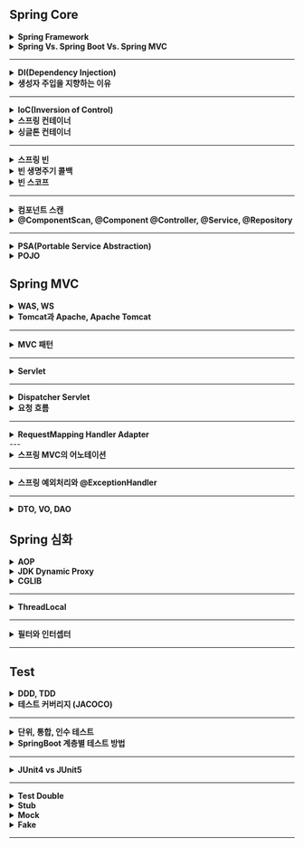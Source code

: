 ## Spring Core

<details>
    <summary><b>Spring Framework</b></summary>

## 정리
### 스프링 프레임워크란?
- 자바 엔터프라이즈 개발을 편하게 해주는 경량급 오픈소스 애플리케이션 프레임워크
### 특징
- 프레임워크
    - 응용 프로그램이나 소프트웨어 솔루션 개발을 수월하기 위해 구조, 틀이 제공된 소프트웨어 환경
- 애플리케이션 프레임워크
    - 특정 계층이나 기술, 업무 분야에 국한되지 않고 애플리케이션 전 영역을 포괄하는 범용적인 프레임워크
    - 애플리케이션 개발을 편하게 해준다.
- 경량급
    - 실제 스프링의 코드가 작은 규모로 되어있다는 뜻이 아니라 개발 환경이나 서버 환경이 더 가볍다는 의미이다.
    - EJB 는 WAS 를 이용하여 개발환경을 갖추는데 비용이 컸지만, Spring 은 톰캣이나 제티 등 가벼운 서버 환경에서도 동작한다.
        - 개발 과정이 더 편리해지고 생산성과 품질면에서 유리하다.
- 자바 엔터프라이즈 개발이 편하다.
    - 로우 레벨을 신경쓰지 않고 비즈니스 로직만 구현하는데 집중할 수 있다.
- 오픈 소스
    - 유연한 개발을 통해 버그와 문제점이 빠르게 발견된다.
    - 하지만 개발이 계속 될 것이라는 보장이 없다.
- POJO 기반
    - POJO(Plain Old Java Object) 기반으로 특정한 기술과 환경에 종속되지 않는 코드를 만들고 쉬운 개발을 보장해준다.
    - AOP, DI, PSA

## 참조
- https://incheol-jung.gitbook.io/docs/study/tobys-spring/undefined/8
</details>

<details>
    <summary><b>Spring Vs. Spring Boot Vs. Spring MVC</b></summary>

## 정리
### Spring
- 애플리케이션 개발을 편하게 해준는 자바의 프레임워크로 IoC 와 DI 를 통해 느슨한 결합을 유지할 수 있게 합니다.
### Spring Boot
- 스프링 프레임워크의 모듈로 설정 과정을 최소화 하도록 돕습니다.
- 특징
    - 자동 설정
    - 내장 서버 제공 (톰캣, 제티)
    - in-memory DB 제공(H2)
    - 의존성의 버전 관리 (starter)
    - boilerplate code 빈도 낮춤
### Spring MVC
![img_1.png](img_1.png)
- 웹 애플리케이션 개발을 위한 MVC 프레임워크로 HTTP 기반
- 애플리케이션의 구성요소를 Model, View, Controller로 분리
- Model: 데이터를 저장하는 컴포넌트 
- View: 사용자 인터페이스(UI) 컴포넌트 
- Controller: 사용자의 요청을 처리하고 Model과 View를 중개하는 컴포넌트

#### Spring MVC 작동 원리
![img_2.png](img_2.png)
- Dispatcher Servlet: 클라이언트의 요청을 먼저 받아들이는 서블릿으로, 요청에 맞는 컨트롤러에게 요청을 전달함
- Handler Mapping: 해당 요청이 어떤 컨트롤러에게 온 요청인지 검사함
- Controller: 클라이언트의 요청을 받아 처리하여 결과를 디스패처 서블릿에게 전달함
- ViewResolver: View의 이름을 통해 알맞은 View를 찾음 
- View: 사용자에게 보여질 UI 화면

1. 클라이언트는 URL을 통해 요청을 전송한다. 
2. 디스패처 서블릿은 핸들러 매핑을 통해 해당 요청이 어느 컨트롤러에게 온 요청인지 찾는다. 
3. 디스패처 서블릿은 핸들러 어댑터에게 요청의 전달을 맡긴다. 
4. 핸들러 어댑터는 해당 컨트롤러에 요청을 전달한다. 
5. 컨트롤러는 비지니스 로직을 처리한 후에 반환할 뷰의 이름을 반환한다. 
6. 디스패처 서블릿은 뷰 리졸버를 통해 반환할 뷰를 찾는다. 
7. 디스패처 서블릿은 컨트롤러에서 뷰에 전달할 데이터를 추가한다. 
8. 데이터가 추가된 뷰를 반환한다.    

## 참조
- https://www.javatpoint.com/spring-vs-spring-boot-vs-spring-mvc
</details>

---

<details>
    <summary><b>DI(Dependency Injection)</b></summary>

## 정리
### DI
- 외부에서 두 객체 간의 관계를 결정해주는 디자인 패턴
- 한 객체에서 다른 객체를 필요로 하여 의존성을 갖게 하는 기술
- 인터페이스를 사이에 둬서 클래스 레벨에서 의존관계가 고정되지 않도록 하고 런타임 시에 관계를 동적으로 주입하여 유연성을 높이고 결합도를 낮출 수 있다.
### 생성자 주입
- 생성자를 통해 의존관계를 주입하는 방식
- 생성자의 호출 시점에 1회 호출되는 것이 보장된다.
### Setter 주입
- Setter 를 통해 의존 관계를 주입하는 방법
- 주입받는 객체가 변경될 가능성이 있는 경우에 사용
### 필드 주입
- 필드에 바로 의존 관계를 주입하는 방법
- 외부에서 접근이 불가능해서 테스트 코드 작성에 어려움이 존재한다.
- DI 프레임워크가 강제된다.

## 참조
- https://mangkyu.tistory.com/150
</details>

<details>
    <summary><b>생성자 주입을 지향하는 이유</b></summary>

## 정리
- 객체의 불변성 확보
- 테스트 코드 작성 용이
- final 키워드 작성
- 스프링에 비침투적인 코드 작성
- 순환 참조 에러 방지

## 참조
- https://mangkyu.tistory.com/125
</details>

---

<details>
    <summary><b>IoC(Inversion of Control)</b></summary>

## 정리
### IoC 란?
- 객체의 생성과 의존 관계 설정 등의 제어권을 넘기는 것을 의미한다. 
- 애플리케이션 코드가 아니라 IoC 컨테이너에 의해 제어된다.

</details>

<details>
    <summary><b>스프링 컨테이너</b></summary>

## 정리
### 스프링 컨테이너 (IoC 컨테이너)란?
![spring_container](images/spring_container.png)
- 스프링에서 IoC 를 담당하는 컨테이너로, 객체의 생명주기를 관리한다.
- 빈 팩토리: 오브젝트의 생성과 오브젝트 사이의 런타임 관계를 설정하는 DI 관점으로 볼 때의 컨테이너
- 애플리케이션 컨텍스트: DI 를 위한 여러 컨테이너 기능을 추가한 것
    - 빈 사이에 이벤트를 발생시키고 이를 전달받는 기능
    - 국제화가 지원되는 텍스트 메시지를 관리하는 기능
    - 리스너로 등록된 빈에게 이벤트 발생을 알려주는 기능
- 빈을 등록, 생성, 등록, 반환하는 역할을 수행한다.

## 참조
- https://dev-coco.tistory.com/80
</details>

<details>
    <summary><b>싱글톤 컨테이너</b></summary>

## 정리
### 싱글톤이란?
- 하나의 클래스에 하나의 인스턴스만 존재하는 것
- 적합한 객체
    - 상태가 없는 공유 객체
    - 읽기 전용 객체
- 장점
    - 불필요한 메모리 누수를 방지
    - 클래스 간에 데이터 공유가 쉽다.
- 단점
    - 테스트 하기가 힘들다.
    - 서버 환경에서 싱글톤을 보장할 수 없다. (JVM 이 분산되어 설치된 경우)
    - 의존 관계 상으로 클라이언트가 구체 클래스에 의존하게 된다.(DIP 위반)
### 자바 싱글톤과 스프링 싱글톤
1. 자바로 기본적인 싱글톤 패턴을 구현하고자 하면 아래와 같은 단점이 존재한다.
  - private 생성자를 가지고 있어 상속이 불가능
  - 테스트하기 힘들다
  - 서버 환경에서는 싱글톤이 1개만 생성됨을 보장하지 못한다.
  - 전역 상태를 만들 수 있기 때문에 바람직하지 못하다.
2. 그래서 스프링은 컨테이너를 통해 싱글톤 객체를 생성하고 관리한다.
   - 스프링에서는 객체들을 싱글톤으로 관리한다. 이 객체들을 빈이라고 한다.
   - 객체의 생명주기를 위임함으로써 자바 싱글톤의 단점을 극복할 수 있다.
### 싱글톤 컨테이너
- 스프링에서 싱글톤 형태의 오브젝트를 만들고 관리하는 기능을 수행한다.
- 싱글톤 레지스트리라고도 한다.

## 참조
- https://tecoble.techcourse.co.kr/post/2020-11-07-singleton/
- https://mangkyu.tistory.com/153
- https://catsbi.oopy.io/6c4846a1-130d-4aba-94ea-e630cc15056d
</details>

---

<details>
    <summary><b>스프링 빈</b></summary>

## 정리
### 스프링 빈이란?
- 컨테이너 안에 들어있는 객체
- 스프링 컨테이너에 의해 관리되는 자바 객체(POJO)
### 등록
- Component Scan
    - `@Component` 를 명시하여 빈을 추가한다. (이외에도 `@Controller`, `@Service`... 등등)
    - 개발자가 직접 컨트롤이 가능한 클래스들의 경우
    - 클래스 또는 인터페이스에 붙임
- `@Bean`
    - `@Configuration` 이 달린 클래스에서 빈으로 등록하면 된다.
    - 개발자가 컨토롤이 불가능한 외부 라이브러리들을 Bean 으로 등록할 경우
    - 메서드 또는 어노테이션에 붙임
- xml 등록
### Bean Lite Mode
- 다음과 같이 빈을 등록할 수 있다.
```java
@Configuration
public class AppConfig {

    @Bean
    public MemberService memberService() {
        return new MemberServiceImpl(memberRepository());
    }

    @Bean
    public OrderService orderService() {
        return new OrderServiceImpl(memberRepository(), discountPolicy());
    }

    @Bean
    public MemberRepository memberRepository() {
        return new MemoryMemberRepository();
    }
}
```
- 위와 같이 등록한 경우 memberService 와 orderService 에서 각각 다른 MemoryMemberRepository 인스턴스를 사용한다고 생각할 수 있다.
- 스프링에서는 CGLIB 를 통해 바이트코드를 조작하여 인스턴스가 있으면 해당 인스턴스를 사용하고 없으면 인스턴스를 생성하는 방식으로 동작한다.
- 이때 `@Configuration` 대신 `@Component` 를 사용하면 Bean Lite Mode 로 동작하는데
    - Bean Lite Mode 는 CGLIB 를 이용하여 바이트 코드 조작을 하지 않는 방식을 의미한다.
    - 싱글톤을 보장하지 않는다.
## 예상 질문
- 스프링 빈(싱글톤 스코프)는 Thread-safe 한가?
    - 싱글톤 레지스트리를 통해 private 생성자, static 변수 등의 코드 없이 비즈니스 로직에 집중하고 테스트 코드에 용이한 싱글톤 객체를 제공하는 것뿐지지, 동기화 문제는 개발자가 처리해야 한다.
## 참조
- https://steady-coding.tistory.com/594
</details>

<details>
    <summary><b>빈 생명주기 콜백</b></summary>

## 정리
### Singleton 생명주기
1. 스프링 컨테이너 생성
2. 스프링 빈 생성
3. 의존 관계 주입
4. 초기화 콜백
5. 사용
6. 소멸전 콜백
7. 스프링 종료
### Prototype 생명주기
1. 스프링 컨테이너 생성
2. 스프링 빈 생성
3. 의존 관계 주입
4. 초기화 콜백
5. 사용
6. GC 에 의해 수거

</details>

<details>
    <summary><b>빈 스코프</b></summary>

## 정리
### Singleton 빈
- 스프링 컨테이너에서 한번만 생성되며, 컨테이너가 사라질 때 제거된다.
- 스코프가 명시되지 않으면 싱글톤 빈이다.
- `@Scope("singletone")`
- 적합한 객체
    - 사용할 때마다 상태가 달라져야 하는 객체
    - 쓰기가 가능한 상태가 있는 객체
### Prototype 빈
- DI 가 발생할 때마다 새로운 객체가 생성되어 주입된다.
- 빈 소멸에 스프링 컨테이너가 관여하지 않고 GC 에 의해 빈이 제거된다.
- `@Scope("prototype")`
- 적합한 객체
    - 상태가 없는 공유 객체
    - 읽기 전용으로만 상태를 가진 객체
    - 쓰기가 가능한 상태를 지니면서 사용 빈도가 높은 객체(동기화 필요)
### 웹 스코프
- Spring MVC 를 사용할 경우 제공
- 웹 환경에서만 동작하는 스코프
    - 특정 주기가 끝날 때까지 관리한다.
#### 종류
- Request
    - HTTP 요청 하나가 들어오고 나갈 때까지 유지되는 스코프
    - 각각의 HTTP 요청마다 별도의 빈 인스턴스가 생성되고 관리된다.
- Session
    - HTTP Session 과 동일한 생명 주기를 가지는 스코프
- Application
    - 서블릿 컨텍스트와 동일한 생명 주기를 가지는 스코프
- WebSocket
    - 웹 소켓과 동일한 생명 주기를 가지는 스코프

</details>

---

<details>
    <summary><b>컴포넌트 스캔</b></summary>

## 정리
### 컴포넌트 스캔이란?
- 빈으로 등록할 클래스들을 스프링 빈으로 등록해주는 과정
- `@Component` 를 가진 클래스가 대상
### 특징
- 빈 이름
    - 가장 앞 문자를 소문자로 바꾼 것이 빈 이름이 된다.
    - MemberService -> memberService
    - 수동 지정: `@Component("name")`
- 컴포넌트 스캔 범위: `@ComponentScan` 이 있는 파일의 패키지 아래를 찾는다.
    - basePackages, basePackageClasses 로 지정 가능
- 주의할 점
    - 하나의 인터페이스에 여러 구현체가 있을 때, 하나의 구현체에만 @Component 를 붙여야 충돌을 피할 수 있다.
        - 만약 여러 곳에 @Component 를 붙인다면, @Qualifier, @Primary 등을 이용해 충돌을 해결할 수 있다.

## 참조
- https://velog.io/@neity16/Spring-%ED%95%B5%EC%8B%AC-%EC%9B%90%EB%A6%AC-%EA%B8%B0%EB%B3%B8%ED%8E%B8-6-%EC%BB%B4%ED%8F%AC%EB%84%8C%ED%8A%B8-%EC%8A%A4%EC%BA%94Component-Scan-DI
</details>

<details>
    <summary><b>@ComponentScan, @Component @Controller, @Service, @Repository</b></summary>

## 정리
### @ComponentScan
- 해당 어노테이션이 있는 패키지를 기준으로 스캔 작업이 일어난다.
- stereotype 어노테이션들이 붙은 클래스들을 찾아 컨테이너에 등록한다.
- stereotype 을 여러 개로 나눈 이유는 가독성과 다른 처리를 위함이다.(`@Repository` 의 `DataAccessExection` 처리)
### @Component
- 스프링 빈으로 등록하기 위해 표시하는 기본 어노테이션
### @Configuration
- 빈 등록 클래스인 것을 나타내는 어노테이션
### @Controller
- Web MVC 에서 자주 사용하는 어노테이션으로 Controller 를 명시하기 위해 사용한다.
- vs `@RestController`
    - `@RestController` 는 Restful 서비스를 제공하기 위해 `@Controller` 를 확장한 개념이다.
    - `@Controller` 에 `@ResponseBody` 를 추가한 것이다.
    - View 를 통해 출력되지 않고 데이터 타입에 따라 MessageConverter 를 통해 변환이 된다.
### @Service
- 서비스 레이어라는 것을 표시하기 위한 어노테이션
### @Repository
- Repository 레이어라는 것을 표시하는 레이어
- DAO 메서드에서 발생하는 Unchecked Exception 를 `DataAccessException` 로 변환하는 역할 수행

</details>

---

<details>
    <summary><b>PSA(Portable Service Abstraction)</b></summary>

## 정리
### PSA 란?
- 추상화 계층을 통해 기반 로직을 숨겨 개발자에게 편의성을 제공해주는 것
- 내부 구현과 관계 없이 외부에서 접근할 수 있는 구조이다.
    - POJO 원칙을 따른 Spring 의 기능으로, Spring 에서 사용하는 라이브러리들은 PSA 를 지켜야 한다.
### Spring Web MVC
- HttpServlet 을 상속받아 서블릿을 작성하는 부분을 추상화하였다.
#### 편의성 제공
- `@Controller` 어노테이션을 통해 요청을 매핑하는 컨트롤러로 역할을 부여할 수 있다.
- `@GetMapping` 과 `@PostMapping` 을 통해 요청을 매핑할 수 있다.
- 어노테이션을 통해 doPost(), doGet() 메서드를 구현하는 작업을 하지 않아도 된다.
> 서블릿 사용
```java
   public class FooServlet extends HttpServlet {
    
       // GET
       @Override
       protected void doGet(HttpServletRequest req, HttpServletResponse resp) throws ServletException, IOException {
           super.doGet(req, resp);
       }
   	
       // POST
       @Override
       protected void doPost(HttpServletRequest req, HttpServletResponse resp) throws ServletException, IOException {
           super.doPost(req, resp);
       }
   }
 ```
> 어노테이션 사용
```java
 @Controller
 class FooController {
 
   @GetMapping("/foo/new")
   public String createFoo(Map<String, Object> model) {
       // do something
   }
   
   @PostMapping("/bar/new")
   public String createBar(@Valid Bar bar, BindingResult result) {
       // do something
   }
 
 }
 ```
#### Portable
- 서블릿 기반에서 reactive 기반으로의 변경이 용이하다.
- 서블릿을 사용하는 코드에서 일부 코드만 바꿔주면 webflux 코드로 사용할 수 있다.
- 또한, WAS 또한 Tomcat 이 아닌 netty 로 변경하는 등 기존 코드를 변경하지 않고 기술 스택을 변경할 수 있다.
### Spring Transaction
#### 편의성 제공
- 다음과 같이 복잡한 트랜잭션 설정 코드를 작성하지 않고 `@Transactional` 을 통해 편리하게 트랜잭션 처리를 할 수 있다.
> [Oracle 페이지 예제](https://docs.oracle.com/javase/tutorial/jdbc/basics/transactions.html)
```java
public class Foo { 
  public void updateCoffeeSales(HashMap<String, Integer> salesForWeek) throws SQLException {
    String updateString =
            "update COFFEES set SALES = ? where COF_NAME = ?";
    String updateStatement =
            "update COFFEES set TOTAL = TOTAL + ? where COF_NAME = ?";

    try (PreparedStatement updateSales = con.prepareStatement(updateString);
         PreparedStatement updateTotal = con.prepareStatement(updateStatement))

    {
      con.setAutoCommit(false);
      for (Map.Entry<String, Integer> e : salesForWeek.entrySet()) {
        updateSales.setInt(1, e.getValue().intValue());
        updateSales.setString(2, e.getKey());
        updateSales.executeUpdate();

        updateTotal.setInt(1, e.getValue().intValue());
        updateTotal.setString(2, e.getKey());
        updateTotal.executeUpdate();
        con.commit();
      }
    } catch (SQLException e) {
      JDBCTutorialUtilities.printSQLException(e);
      if (con != null) {
        try {
          System.err.print("Transaction is being rolled back");
          con.rollback();
        } catch (SQLException excep) {
          JDBCTutorialUtilities.printSQLException(excep);
        }
      }
    }
  }
}
```
#### Portable
- JDBC 를 사용하는 `DatasourceTransactionManager`, JPA 를 사용하는 `JpaTransactionManager`, Hibernate 를 사용하는 `HibernateTransactionManager` 등 구현체를 유연하게 바꿀 수 있다.
#### Spring Cache
- `@Cacheable` 를 통해 추상화할 수 있다.
- JCacheManager, ConcurrentMapCacheManager, EhCacheCacheManager 등 구현체를 바꿔도 정상적으로 동작한다.

## 참조
- https://dev-coco.tistory.com/83
- https://www.youtube.com/watch?v=P3vzrqADl8I
</details>

<details>
    <summary><b>POJO</b></summary>

## 정리
### POJO 란?
- Plain Old Java Object 의 약자로 특정 기술(프레임워크, 라이브러리 등) 에 종속적이지 않은 객체를 의미한다.
- 자바로 생성하는 순수한 객체
### 왜 필요한가?
- Spring 이전에 많이 쓰이던 EJB 는 클래스 코드가 EJB 에 지나치게 종속적이라는 문제가 존재했다. -> 침투적인 코드
- 이를 해결하기 위해 즉, 특정 기술에 지나치게 의존적이게 되는 현상을 방지하기 위해 POJO 라는 개념이 나오게 되었다.
### 조건
- 특정 규약에 종속되지 않아야 한다.
    - Java 에서 제공하는 API 외에는 종속되는게 없어야 함
- 특정 환경에 종속되지 않아야 한다.
    - 특정 기업의 프레임워크나 서버에서만 동작 가능한 코드로 작성하면 안된다.
- 객체지향적 원리에 충실해야 한다.
    - 단일 책임 원칙을 지켜야 한다.
### 장점
- 장점
    - 테스트하기 편하다.
    - 객체지향적인 설계를 제한 없이 적용할 수 있다.
### 특징
- POJO 클래스는 public 이어야 한다.
- 필드의 접근제어자에 대해 제한이 없다.
### vs Java Bean
- 자바 빈은 제약 사항이 좀 더 많은 POJO 이다.
- 제약 사항
    - Serializable 을 구현해야 한다.
    - 필드의 접근 지정자는 private 이어야 한다.
    - 기본 생성자를 만들어야 한다.
    - getter, setter 이름을 getX, setX 형태로 해야 한다.(boolean 의 경우 isX 가능)
- Java Bean trade-off
    - 가변성
        - setter 로 인해 동시성이나 일관성 이슈가 있다.
    - Boilerplate
        - getter 와 setter 를 통해 코드가 난잡해짐

## 참조
- https://mangkyu.tistory.com/281
- https://www.nowwatersblog.com/springboot/springstudy/POJO
- https://www.baeldung.com/java-pojo-class
</details>

## Spring MVC

<details>
    <summary><b>WAS, WS</b></summary>

## 정리
### WAS 란?
- 특정 로직을 처리하는 동적인 컨텐츠를 제공하는 서버 (정적인 컨텐츠도 제공할 수 있다.)
- 비즈니스 로직을 넣을 수 있음
- 예시로는 `Tomcat`, JBoss, Jeus 등이 존재한다.
### Web Server 란?
- 정적인 컨텐츠를 제공하는 서비스 
- 비즈니스 로직을 넣을 수 없음
- 예시로는 `Apache`, Nginx 등이 존재한다.
### WAS 로 정적인 컨텐츠를 제공하지 않는 이유?
- WAS 는 로직을 처리하는데 집중해야 한다.
- 기능을 분리하여 서버 부하를 방지해야 한다.
- 동적인 컨텐츠가 지연되면 정적 컨텐츠의 제공에도 영향을 받을 수 있다.

## 참조
- https://yozm.wishket.com/magazine/detail/1780/
</details>

<details>
    <summary><b>Tomcat과 Apache, Apache Tomcat</b></summary>

## 정리
### Tomcat 이란?
- WAS 로서 Java EE 기반으로 만들어져 JSP 와 Servlet 을 구동하기 위한 서블릿 컨테이너 역할을 수행한다.
- 요청을 처리하기 위한 쓰레드 풀을 관리
- 요청이 오면 해당 쓰레드 풀에서 쓰레드를 꺼내 요청을 처리하도록 한다.
### Apache
- 기본적으로 멀티 프로세스로 구현
- Web Server 로 정적인 웹페이지를 응답한다.
### Apache Tomcat
- 아파치의 일부 기능을 가져온 톰캣이다.
- 정적인 웹 페이지는 아파치만 사용하고, 동적인 웹페이즈는 톰캣도 같이 이용한다.

</details>

---

<details>
    <summary><b>MVC 패턴</b></summary>

## 정리
### MVC 패턴이란?
- Model, View, Controller 로 애플리케이션을 구성하는 디자인 패턴이다.
  ![mvc_pattern](images/mvc_pattern.png)
### Model
- 뷰에 출력할 데이터를 담는다.
- 뷰가 필요한 데이터를 모델에 담기 때문에 뷰는 비즈니스 로직이나 데이터 접근을 몰라도 된다.
### View
- 레이아웃과 화면 처리
### Controller
- HTTP 요청을 받아 파라미터를 검증하고 비즈니스 로직을 수행한다.
- 뷰에 전달할 결과 데이터를 조회하여 모델에 담는다.
- Controller 에 비즈니스 로직을 담는 경우 코드가 너무 비대해져 Service 계층을 넣기도 한다.
### 장단점
- 장점
    - 기능 별로 코드를 분리하여, 가독성을 높이고 재사용성을 증가시킨다.
    - 구조가 단순하다.
- 단점
    - 뷰와 모델의 완벽한 분리가 어렵고, 애플리케이션이 커질수록 코드가 복잡해지고 유지보수가 어렵다.
### JSP 웹 아키텍쳐
#### Model 1
- 뷰와 로직을 모두 JSP 페이지에서 처리
- 장점
    - 구조가 단순하여 개발 속도가 빠르다.
    - 진입 장벽이 낮다.
- 단점
    - 뷰와 로직이 섞이기 때문에 코드가 복잡해진다.
    - 백엔드와 프론트엔드의 분업이 어렵다.
    - 코드의 재사용성이 낮고 유지보수가 힘들다.
#### Model 2
- JSP 에서 출력만 처리
- 장점
    - 출력을 위한 뷰 코드가 로직 부분과 분리되어 코드가 깔끔해진다.
    - 뷰와 로직의 역할 분담이 수월해진다.
    - 기능에 따라 분리되므로 재사용성이나 유지보수가 좋아진다.
- 단점
    - 구조가 복잡해 개발 속도가 느리고 진입 장벽이 존재한다.
    - 구조 설계를 위한 많은 시간이 필요하다.
## 예상 질문

## 참조
- https://hsp1116.tistory.com/9
</details>

---

<details>
    <summary><b>Servlet</b></summary>

## 정리
### Servlet 이란?
- 클라이언트의 요청을 처리하고, 그 결과를 반환하는 Servlet 클래스의 구현 규칙을 지킨 자바 웹 프로그래밍 기술
### 특징
- 클라이언트의 요청에 대해 동적으로 작동하는 웹 애플리케이션 컴포넌트
- html 을 사용하여 요청에 응답한다.
- Java Thread 이용
- MVC 에서는 Controller 로 이용된다.
- HTTP 프로토콜 서비스를 지원하는 HttpServlet 클래스를 상속받는다.
- UDP 보다 처리 속도가 느리다.
- HTML 변경 시 Servlet 을 재컴파일해야한다.
- 한계점
    - 자바 코드로 HTML 을 작성하기 때문에 코드 작성이 어렵다.
    - 이를 보완하고자 템플릿 엔진이 나왔다.
    - 예) JSP, Thymeleaf, Freemarker
### 동작 방식
![Servlet](images/Servlet.png)
1. 클라이언트가 URL 을 입력하면 HTTP 요청이 서블릿 컨테이너로 전달된다.
2. 요청을 전달받은 서블릿 컨테이너는 HttpServletRequest, HttpServletResponse 객체를 생성한다.
3. web.xml 을 기반으로 사용자가 요청한 URL 에 해당하는 서블릿을 찾는다.
4. 해당 서블릿에서 service() 메서드를 호출하고 HTTP 메서드에 따라 doGet(), doPost() 메서드를 호출한다.
5. 응답이 끝나면 HttpServletRequest, HttpServletResponse 객체를 소멸시킨다.
#### Servlet 생명주기
![Servlet_Life_Cycle](images/Servlet_Life_Cycle.png)
### Servlet Container
- 서블릿을 관리해주는 컨테이너
- 클라이언트의 요청을 전달받아 응답을 할수있게 웹서버와 소켓 통신을 한다.
- 예시: 톰캣
    - 웹 서버와 통신하여 JSP 와 Servlet 이 작동하는 환경을 제공
#### 역할
- 웹서버와 통신 지원
    - 소켓을 생성하고 연결하는 것 등을 추상화시켜 비즈니스 로직에만 집중하게 해준다.
- 서블릿의 생명주기 관리
- 멀티쓰레드 지원 및 관리
    - 요청 하나 당 자바 쓰레드 하나를 생성하여 요청을 처리한다.
- 선언적인 보안 관리
    - 보안 관련 내용을 서블릿이나 자바 코드에 작성하지 않아도 된다.
    - 수정 사항이 생겨도 재컴파일을 하지 않아도 된다.
### JSP
- Java Server Page
- 자바 코드가 들어가있는 HTML 코드
- 웹 프로그래머가 소스 코드를 수정할 경우 디자인 부분을 건들지 않아도 되서 효율적
- HTML 작성을 깔끔하게 작성할 수 있고 동적으로 자바 코드를 넣을 수 있다.
- 서블릿은 데이터의 입력, 수정 등에 대한 제어를 JSP 에게 넘긴다.
#### 동작 방식
![Servlet_Operation](images/Servlet_Operation.png)
- 클라이언트가 JSP 파일을 요청하면 동적으로 데이터를 jsp 파일에 넣어 컨테이너에 전달한다.
- 컨테이너는 해당 JSP 파일을 java 파일로 변환한다.
- WAS 에 의해 JSP 파일은 서블릿 클래스 파일로 컴파일된다.
## 예상 질문

## 참조
- https://mangkyu.tistory.com/14
</details>

---

<details>
    <summary><b>Dispatcher Servlet</b></summary>

## 정리
### Front Controller 패턴
- 서블릿 하나로 클라이언트의 요청을 받는 패턴이다.
- 중복 코드가 없어지고 공통 처리를 할 수 있다.
- Spring MVC 에서는 Dispatcher Servlet 이 해당 역할을 수행한다.
### Dispatcher Servlet
![img.png](img.png)
- 표현 계층에서 HTTP 요청을 모두 받는 프론트 컨트롤러이다.
- 공통 작업은 DispatcherServlet 에서 처리하고 세부 작업은 해당 컨트롤러에 위임한다.
## 예상 질문

## 참조

</details>

<details>
    <summary><b>요청 흐름</b></summary>

## 정리
![DispatcherServlet](images/DispatcherServlet.png)
1. HTTP 요청이 들어온다.
2. 핸들러 매핑이 해당 요청을 처리할 컨트롤러를 조회한다.
3. 핸들러를 처리할 핸들러 어댑터를 조회한다.
4. 핸들러 어댑터를 통해 핸들러의 메서드를 실행한다.
5. ModelView 를 반환한다.
6. 뷰 이름을 viewResolver 에게 전달하고 해당하는 View 객체를 반환한다.
7. 뷰에게 모델을 전달한다.
8. HTTP 응답을 내보낸다.
## 예상 질문
- 하나의 컨트롤러로 여러 요청을 받을 수 있을까?
    - 해당 컨트롤러는 싱글턴으로 등록되어 여러 스레드의 요청이 들어와도 하나의 컨트롤러 객체를 공유하며 처리된다. 다만 상태를 가질 경우 Thread-safe 하지 않을 수 있다.
## 참조
- https://tecoble.techcourse.co.kr/post/2021-06-25-dispatcherservlet-part-1/
</details>

---

<details>
    <summary><b>RequestMapping Handler Adapter</b></summary>

## 정리
### @RequestMapping Handler Adapter 란?
- 어노테이션 기반 컨트롤러인 @RequestMapping 을 지원하는 핸들러 어댑터이다.
- HandlerAdapter 인터페이스를 확장하여 구현한 클래스 중 하나이다.
    - RequestMappingHandlerAdapter
    - HttpRequestHandlerAdapter: HttpRequestHandler 처리
    - SimpleControllerHandlerAdapter: Controller 인터페이스 처리
#### 동작 방식
![RequestMappingHandlerAdapter](images/RequestMappingHandlerAdapter.png)
1. 클라이언트의 요청에 따라 HandlerMapping 에서 핸들러를 가져온다. 가져온 핸들러를 통해 핸들러 어댑터를 결정한다.
```java
class DispatcherServlet {
	protected void doDispatch(HttpServletRequest request, HttpServletResponse response) throws Exception {
        // ...
      
		// Determine handler for the current request.
		mappedHandler = getHandler(processedRequest);
		if (mappedHandler == null) {
			noHandlerFound(processedRequest, response);
			return;
		}

		// Determine handler adapter for the current request.
		HandlerAdapter ha = getHandlerAdapter(mappedHandler.getHandler());
		
        // ...
	}
}
```
2. HandlerMethodArgumentResolver 에 의해 클라이언트의 요청에 있는 파라미터들을 객체로 변환한다.
3. 이 때의 핸들러 어댑터가 RequestMappingHandlerAdapter 로 해당 핸들러 어댑터의 handle() 메서드를 실행한다.
```java
class DispatcherServlet {
	protected void doDispatch(HttpServletRequest request, HttpServletResponse response) throws Exception {
        // ...

        // Actually invoke the handler.
        mv = ha.handle(processedRequest, response, mappedHandler.getHandler());
		
        // ...
	}
}
```
4. HandlerMethodReturnValuehandler 에서 응답 값을 변환하고 처리한다.
- ModelAndView, json 등의 형태로 반환

## 예상 질문
- 
## 참조
- https://kmkunk.tistory.com/149
</details>
---

<details>
    <summary><b>스프링 MVC의 어노테이션</b></summary>

## 정리
### 종류
- @RequestMapping
    - URI 를 Controller 와 매핑할 때 사용
    - 공통 경로를 지정하기 위해 주로 사용
- @GetMapping, @PostMapping, @DeleteMapping, @PutMapping, @PatchMapping
    - HTTP 메서드를 설정함과 동시에 하위 url 설정
- @RequestParam
    - query string 의 값을 가져올 때 사용
    - 값을 변환할 때 등록한 컨버터나 PropertyEditor 에 의존
- @RequestPart
    - multipart/form-data 형태의 요청이 들어올 때 사용
    - HttpMessageConvertor 에 의전
        - Content-Type 헤더에 들어있는 값을 보고 판단
- @RequestBody
    - 클라이언트가 전송하는 Json 형태의 HTTP Body 를 Java 객체로 변환하는 역할 수행
    - MappingJackson2HttpMessageConverter 이용
        - 내부적으로 ObjectMapper 사용
    - 기본 생성자로 객체를 만들고, Getter 나 Setter 등의 메소드로 필드를 찾아 Reflection 으로 값을 설정
- @ModelAttribute
    - form 형태의 HTTP Body 와 요청 파라미터들을 생성자나 Setter 로 바인딩하기 위해 사용
    - 객체의 타입과 파라미터의 타입이 일치하는지 확인하는 작업을 추가로 실행한다.
        - 만약 검증을 통과하지 못하면 BindException 발생
    - 생성자로 값이 설정되고 생성자로 값이 설정되지 않는 필드는 Setter 로 설정
- @RequestHeader
    - HTTP Header 의 정보를 꺼낼 때 사용
- @PathVariable
    - path variable 값을 가져올 때 사용
## 예상 질문
- 
## 참조
- https://devlog-wjdrbs96.tistory.com/401
- https://mangkyu.tistory.com/72
</details>

---

<details>
    <summary><b>스프링 예외처리와 @ExceptionHandler</b></summary>

## 정리
### 스프링 예외처리
- 스프링은 예외 처리를 위해 BasicErrorController 를 구현해두었다.
    - 스프링 부트에서는 예외가 발생하면 기본적으로 /error 로 예외 요청을 다시 전달하도록 WAS 설정을 한다.
  > 컨트롤러(예외발생) -> 인터셉터 -> 서블릿(Dispatcher Servlet) -> 필터 -> WAS -> WAS -> 필터 -> Dispatcher Servlet -> 인터셉터 -> BasicErrorController
- 결론은 에러 컨트롤러를 한번 더 호출한다.
- Spring 은 예외 처리를 비즈니스 로직과 분리하기 위해 HandlerExceptionResolver 인터페이스를 사용한다.
    - 발생한 Exception 을 catch 하고 HTTP 상태나 응답 메시지 등을 설정하는 과정에서 WAS 에서는 정상적으로 응답이 나간것으로 인식한다.
        - 따라서 WAS 를 다시 거쳐 예외 컨트롤러를 거치는 과정을 겪지 않는다.
### HandlerExceptionResolver
- 해당 인터페이스에는 다음과 같은 구현체가 빈으로 등록이 되어있다.(언급한 순서대로 우선순위가 지정되어있음)
    - DefaultErrorAttributes
        - 에러 속성을 저정하며 직접 예외 처리하지 않음
    - ExceptionHandlerExceptionResolver
        - 에러 응답을 위한 Controller 나 ControllerAdvice 에 있는 ExceptionHandler 처리
    - ResponseStatusExceptionResolver
        - HTTP 상태 코드를 지정하는 @ResponseStatus 또는 ResponseStatusException 처리
    - DefaultHandlerExceptionResolver
        - Spring 내부의 기본 예외 처리
#### 흐름
1. ExceptionHandlerResolver 동작
    1. 예외가 발생한 컨트롤러 안에 적합한 @ExceptionHandler 가 있는지 검사
    2. 만약 있다면 처리하고 없다면 @ControllerAdvice 가 붙은 클래스로 넘어가서 다시 검사
    3. 만약 있다면 처리하고 해당 에러에 적합한 @ExceptionHandler 가 없다면 다음 처리기로 넘어감
2. ResponseStatusExceptionResolver 동작
    1. @ResponseStatus 가 있는지 또는 ResponseStatusException 이 있는지 검사
    2. 만약 있다면 ServletResponse 의 sendError() 로 예외가 서블릿까지 전달되고, 서블릿이 BasicErrorController 로 요청 전달
    3. 없다면 다음 처리기로 이동
3. DefaultHandlerExceptionResolver
    1. Spring 의 내부 예외인지 검사하여 맞으면 에러를 처리하고 아니면 넘어감
4. 적합한 ExceptionResolver 가 없으므로 예외가 서블릿까지 전달되고, 서블릿은 SpringBoot 가 실행한 자동 설정에 맞게 BasicErrorController 로 요청을 전달함

### @ResponseStatus
- 에러 HTTP 상태를 변경
- 적용 범위
    - Exception 클래스
    - 메서드에 @ExceptionHandler 와 함께
    - 클래스에 @RestControllerAdvice 와 함께
- WAS 까지 예외를 전달하여 에러 컨트롤러를 재호출하게 한다.
- 한계점
    - 에러 응답의 내용을 수정할 수 없다.
    - 예외 클래스와 강하게 결합되어 같은 예외는 같은 상태와 에러 메시지를 반환한다.
    - 별도의 응답 상태가 필요하다면 예외 클래스를 추가해야 한다.
    - WAS 까지 예외가 전달되어 컨트롤러를 재호출한다.
    - 외부에서 정의한 Exception 클래스에는 사용할 수 없다.
### ResponseStatusException
- 외부 라이브러리에서 정의한 코드에 @ResponseStatus 를 붙일 수 없는 단점을 해결하기 위해 나왔다.
- HTTP 상태와 선택적으로 reason 과 cause 를 추가할 수 있다.
- UncheckedException 을 상속받고 있어 명시적으로 예외를 처리하지 않아도 된다.
- 한계점
    - 직접 예외 처리를 프로그래밍하므로 일관된 예외 처리가 어렵다.
    - 예외 처리 코드가 중복된다.
    - Spring 내부의 예외를 처리하는 것이 어렵다.
    - 예외가 WAS 까지 전달된다.
### @ExceptionHandler
- 유연하게 에러 처리를 하기위해 제공하는 기능
- 적용 범위
    - 컨트롤러의 메서드
    - @ControllerAdvice, @RestControllerAdvice 가 있는 클래스의 메서드
- Exception 클래스들을 속성으로 받아 처리할 예외를 지정할 수 있다.
    - @ResponseStatus 와 같이 사용할 수 있고, 이 때 ResponseEntity 와 같이 사용한다면 ResponseEntity 의 상태 코드가 먼저 적용된다.
    - @ResponseStatus 와 달리 응답 페이로드를 자유롭게 다룰 수 있다.
- 주의점
    - 속성으로 등록한 예외 클래스와 파라미터로 받는 예외 클래스가 동일해야 한다.
- 한계점
    - 컨트롤러에 넣을 경우, 컨트롤러에 에러 처리 코드가 섞이고 에러 처리 코드가 다른 컨트롤러와 중복될 수 있다.
### @ControllerAdvice, @RestControllerAdvice
- @ExceptionHandler 를 전역적으로 처리할 수 있게 한다.
- 둘의 차이는 json 으로 응답을 내려주는 것의 차이이다.
- 해당 어노테이션이 붙은 클래스는 빈으로 등록되어 전역적으로 에러를 핸들링할 수 있다.
- basePackages 로 특정 클래스나 패키지를 지정할 수 있다.
- 스프링에서는 NoHandlerFoundException 과 같은 예외를 처리하는 클래스를 미리 만들어두었다.
    - ResponseEntityExceptionHandler
    - @ControllerAdvice 가 붙은 클래스는 해당 추상 클래스를 상속받아 일관된 예외 응답을 내려줄 수 있다.
- 주의할 점
    - 해당 어노테이션을 붙인 클래스가 여러 개가 존재할 경우, @Order 어노테이션으로 순서를 지정해야 한다. 그렇지 않으면 spring 에 의해 임의의 순서대로 처리하게 된다.
## 예상 질문
- 
## 참조
- https://mangkyu.tistory.com/204
</details>

---

<details>
    <summary><b>DTO, VO, DAO</b></summary>

## 정리
### DTO
- 계층 간 데이터의 교환을 위한 자바 Bean
- 로직을 가지지 않는 데이터 클래스이다.
### VO
- 읽기 전용 클래스로 불변 클래스이다.
- 주로 값 타입을 표현하기 위해 사용한다.
- equals() 와 hashcode() 를 재정의하여 내부의 값이 같으면 같은 객체라고 인식하게 한ㄴ다.
### DAO
- DB 의 data 에 접근하기 위한 객체
## 예상 질문
- 
## 참조
- 
</details>

## Spring 심화

<details>
    <summary><b>AOP</b></summary>

## 정리
### AOP 란?
- 관점 지향 프로그래밍으로 공통 관심 사항과 핵심 관심 사항을 분리하는 것을 의미한다.
### 목적
- 소스 코드에서 반복적으로 쓰이는 코드를 Aspect 로 모듈화 하여 핵심 로직에서 분리
- 개발자가 핵심 로직에 집중할 수 있게 한다.
### 주요 용어
![AOP_Concepts](images/AOP_Concepts.png)
- Aspect: 공통된 관심사를 모듈화한 것
- JoinPoint: Advice 가 적용될 수 있는 모든 위치
- Advice: 부가 기능 로직을 정의하는 곳
- PointCut: JoinPoint 중 Advice 가 적용될 위치를 선별하는 표현식
- Target: Aspect 를 적용하는 곳
- Weaving: PointCut 에 의해 결정된 Target 의 JoinPoint 에 Advice 를 적용하는 것
### 장점
- 공통 관심 사항을 핵심 관심 사항으로부터 분리시켜 핵심 로직을 깔끔하게 유지할 수 있다.
- 코드의 가독성, 유지보수성을 높일 수 있다.
- 각각의 모듈에 수정이 필요하면 다른 모듈의 수정 없이 해당 로직만 변경하면 된다.
- 공통 로직을 적용할 대상을 선택할 수 있다.
### Spring AOP 의 동작 방식
1. 다이내믹 프록시 객체의 생성 요청
2. 포인트컷을 통한 부가 기능 대상 여부 확인
3. 어드바이스로 부가 기능 적용
4. 실제 기능 처리
#### 특징
- 자바의 기본 JDK 와 스프링 컨테이너 외에는 다른 기술이 필요하지 않다.
- 스프링 컨테이너가 필요해 부가기능 처리가 어렵다.
### AspectJ AOP
- CGLIB 바이트 조작 라이브러리를 사용한다.
- 타겟 오브젝트의 바이트 코드를 고쳐서 부가기능을 직접 넣는 방식으로 동작한다.
- 프록시를 사용하지 않는 이유
    - 바이트 코드를 조작하면 Spring 과 같은 컨테이너의 도움이 필요하다.
    - 프록시 방식보다 훨씬 강력하고 유연한 AOP 를 제공한다.
- 적용하는 방법
    - 클래스 또는 메서드의 이름 패턴으로 적용
    - 빈의 이름으로 적용
    - 어노테이션으로 적용
## 예상 질문
- 
## 참조
- https://www.baeldung.com/spring-aop
- https://mangkyu.tistory.com/161
</details>

<details>
    <summary><b>JDK Dynamic Proxy</b></summary>

## 정리
### Proxy 패턴
- 디자인 패턴 중 하나로, 오리지널 객체 대신 프록시 객체를 사용해 로직의 흐름을 제어하는 패턴이다.
### JDK Dynamic Proxy 란?
- Java 언어에서 제공하는 라이브러리로, 프록시 객체를 자동으로 생성해준다.
- 인터페이스를 기반으로 프록시를 생성해주는 방식
- 한계점
    - 프록시를 적용하기 위해서 반드시 인터페이스를 생성하야 함
    - 구체 클래로는 빈을 주입받을 수 없고, 반드시 인터페이스로만 주입받아야 함
## 예상 질문
- 
## 참조
- 
</details>

<details>
    <summary><b>CGLIB</b></summary>

## 정리
### CGLIB 란?
- 클래스 기반으로 바이트코드를 조작하여 프록시를 생성하는 방법
- 인터페이스가 없어도 동작한다.
- 제약 사항
    - 기본 생성자가 필요하다.
    - 생성자가 2번 호출된다.
    - final 클래스나 final 메서드에는 적용이 안된다.
## 예상 질문
- 
## 참조
- 
</details>

---

<details>
    <summary><b>ThreadLocal</b></summary>

## 정리
### ThreadLocal 이란?
- 스프링 MVC는 멀티 쓰레드 기반으로 동작하는 웹 프레임워크이다. -> 각 쓰레드에 할당되는 저장 공간이다.
- 매번 요청이 올 때마다 쓰레드를 만들어 실행하면 비용이 커지므로 쓰레드를 미리 만들어두고 쓰레드 풀에 쓰레드를 넣어뒀다가 요청이 오면 꺼내서 사용하고 반환한다.
- 쓰레드로컬은 각 쓰레드에 할당되는 저장 공간인데, 스프링과 같은 멀티 쓰레드 프로그래밍 환경에서 쓰레드 로컬에 값을 저장하고 해제하지 않으면 문제가 발생한다. 왜냐하면 쓰레드가 재사용되기 때문
- 주의 사항
    - 멀티 쓰레드 환경에서는 쓰레드 풀을 많이 이용하여 비용을 낮춘다.
    - 이런 환경에서 ThreadLocal 를 사용하는 경우 ThreadLocal 변수에 보관된 데이터를 사용이 끝나면 반드시 remove() 를 통해 삭제를 해야 한다.
    - 쓰레드 풀 환경에서는 해당 쓰레드가 재사용될 수 있기 때문에 이전에 사용했던 값을 공유할 수 있다.
#### 활용
- Spring Security
    - 사용자 인증 정보를 전파하기 위해 SecurityContextHolder는 ThreadLocal 을 사용한다.
- Spring Transaction
    - 트랜잭션 매니저가 트랜잭션 컨텍스트를 전파하는데 ThreadLocal 을 사용한다.
    - 트랜잭션 매니저는 Connection 을 ThreadLocal 로 관리한다.
- 쓰레드에서 안전한 데이터 보관

## 참조                                    
- https://icarus8050.tistory.com/95
</details>

---

<details>
    <summary><b>필터와 인터셉터</b></summary>

## 정리
### Filter 란?
![img_3.png](img_3.png)                                                                                                                      
- Dispatcher Servlet 에 요청이 전달되기 전/후에 url 패턴에 맞는 모든 요청에 대해 부가 작업을 처리하는 기능 제공
- WAS 단에서 동작하기 때문에 Spring 과 무관하게 동작한다.
- 필터를 추가하기 위해서는 [Filter](https://javaee.github.io/javaee-spec/javadocs/javax/servlet/Filter.html) 인터페이스를 구현하면 된다.
- Request/Response 객체 조작 가능
    - 다른 객체로 바꿀 수 있다.
- Spring 예외 처리의 관리를 받을 수 없다.
    - ControllerAdvice 의 ExceptionHandler 에 잡히지 않는다.
#### 용도
- 공통된 보안 및 인증/인가 관련 작업
- 모든 요청에 대한 로깅 및 감사
- 이미지/데이터 압축 및 문자열 인코딩
- Spring 과 분리되어야 하는 기능
#### 메서드
- init
    - 필터 객체를 초기화하고 서비스에 추가하기 위한 메서드
    - 웹 컨테이너는 해당 메서드를 1회 호출하여 필터 객체를 초기화하고 이후의 요청은 doFilter 메서드에서 처리한다.
- doFilter
    - URL-Pattern 에 맞는 모든 HTTP 요청이 웹 컨테이너에 의해 실행되는 메서드
    - Dispatcher Servlet 으로 요청이 전달되기 전에 실행된다.
    - doFilter 의 파라미터인 FilterChain 의 doFilter 메서드를 통해 다음 필터로 요청을 전달한다.
    - FilterChain 의 doFilter 전/후에 필요한 과정을 넣는다.
- destroy
    - 필터 객체를 서비스에서 제거하고 사용하는 자원을 반환하기 위한 메서드
    - 웹 컨테이너는 해당 메서드를 1회 호출하고 이후 doFilter 에 의해 처리되지 않는다.
### 인터셉터
- Spring 에서 제공하는 기술로, Dispatcher Servlet 이 컨트롤러를 호출하기 전/후에 요청과 응답을 참조하거나 가공할 수 있는 기능을 제공하는 것
- 스프링 빈으로 등록되어 컨테이너의 관리를 받는다.
- 인터셉터를 추가하기 위해서는 HandlerInterceptor 인터페이스를 구현하면 된다.
- Request/Response 객체 조작 불가능
    - 다른 객체로 바꿀 수 없다.
- Spring 예외 처리의 관리를 받을 수 있다.
    - ControllerAdvice 의 ExceptionHandler 에 잡혀 예외 처리가 가능하다.
#### 용도
- 세부적인 보안 및 인증/인가 공통 작업
- API 호출에 대한 로깅 및 감사
- Controller 넘겨주는 정보의 가공
#### 메서드
- preHandle
    - 컨트롤러가 호출되기 전에 실행되기 때문에 전처리 과정이나 요청 정보를 가공하는 경우에 사용된다.
    - 반환값이 true 면 다음 인터셉터나 컨트롤러의 메서드를 호출하지만, false 면 작업을 중단한다.
- postHandle
    - 컨트롤러 이후에 호출되어 후처리 과정에 사용된다.
    - REST API 기반의 Json 데이터를 반환할 때는 잘사용되지 않는다.
- afterCompletion
    - 모든 뷰에서 최종 결과를 생성하는 것을 포함해 모든 작업이 완료된 후에 실행된다.
    - 요청 처리 중에 사용한 리소스를 반환할 때 사용한다.
    - 예외가 발생하더라도 반드시 실행된다.
        - finally 문에 호출 메서드가 포함됨
#### 동작 과정
1. DispatcherServlet 은 HandlerExecutionChain 클래스의 형태로 처리할 Controller 의 메서드를 찾는다.
2. HandlerExceptionChain 에 등록된 인터셉터들을 순차적으로 실행하고 핸들러 어댑터를 통해 Controller 의 메서드를 실행한다.
3. 만약 등록된 인터셉터가 없다면 바로 Controller 메서드를 실행된다.
```java
class DispatcherServlet {
  protected void doDispatch(HttpServletRequest request, HttpServletResponse response) throws Exception {
	  
	// 인터셉터들의 preHandle() 메서드 실행  
    if (!mappedHandler.applyPreHandle(processedRequest, response)) {
      return;
    }

    // Controller 메서드 실행
    mv = ha.handle(processedRequest, response, mappedHandler.getHandler());

    // 인터셉터들의 postHandle() 메서드 실행  
    mappedHandler.applyPostHandle(processedRequest, response, mv);
  }
}
```
```java
class HandlerExceptionChain {

    boolean applyPreHandle(HttpServletRequest request, HttpServletResponse response) throws Exception {
      for (int i = 0; i < this.interceptorList.size(); i++) {
        HandlerInterceptor interceptor = this.interceptorList.get(i);
        if (!interceptor.preHandle(request, response, this.handler)) {
            triggerAfterCompletion(request, response, null);
            return false;
        }
        this.interceptorIndex = i;
      }
      return true;
    }
	
    void applyPostHandle(HttpServletRequest request, HttpServletResponse response, @Nullable ModelAndView mv)
            throws Exception {
    
      for (int i = this.interceptorList.size() - 1; i >= 0; i--) {
        HandlerInterceptor interceptor = this.interceptorList.get(i);
        interceptor.postHandle(request, response, this.handler, mv);
      }
    }
}
```
### AOP vs Interceptor
- 인터셉터 대신에 AOP 를 적용하여 부가 기능을 구현할 수도 있다.
- 하지만 컨트롤러의 호출 과정에 적용되는 부가 기능은 인터셉터를 사용하는 것이 낫다.
    - 컨트롤러는 타입과 실행 메서드가 모두 제각각이기 때문에 포인터컷의 작성이 어렵다.
    - AOP 에서 HttpServletRequest/Response 객체를 얻기 힘들다.
## 예상 질문
- 
## 참조
- https://mangkyu.tistory.com/173
</details>

---

## Test

<details>
    <summary><b>DDD, TDD</b></summary>

## 정리
### DDD 란?
- 도메인 주도 설계라고 부르고, 도메인 패턴을 중심에 놓고 설계하는 방식을 일컫는다.
- 모듈 간의 의존성을 최소화하고 응집성은 최대화하는 것이 목표
- 특징
    - 도메인 그 자체와 도메인 로직에 초점을 맞춘다.
    - 보편적인 언어의 사용
    - 소프트웨어 엔티티와 도메인 컨셉을 가능한 가장 가까이 일치시키는 것
#### 장단점
- 장점
    - S/W 라이프사이클 동안 용이한 커뮤니케이션
    - 모듈화/캡슐화 기반 유연성 향상
    - 현재 상황에 적합한 S/W 개발
- 단점
    - 도메인 전문가 참여 필수 요구
    - 기존 도메인의 관행 개선 어려움
    - 기술적으로 복잡한 프로젝트에 부적합
### TDD 란?
- 테스트 주도 개발로, 반복 테스트를 이용한 소프트웨어 방법론이다.
- 작은 단위의 테스트 케이스를 작성하고 이를 통화하는 코드를 추가하는 단계를 반복하여 구현
#### 개발 주기
- Red: 실패하는 테스트 코드를 먼저 작성한다.
- Green: 테스트 코드를 성공시키기 위한 실제 코드를 작성한다.
- Blue: 중복 코드 제고, 일반화 등의 리팩토링을 수행한다.
#### 장단점
- 장점
    - 보다 튼튼한 객체지향적인 코드 생산
    - 재셜계 시간의 단축
    - 디버깅 시간 단축
    - 테스트 문서 대체 가능
    - 추가 구현의 용이함
- 단점
    - 생산성의 저하
## 참조
- https://incheol-jung.gitbook.io/docs/q-and-a/architecture/ddd
- https://hanamon.kr/tdd%EB%9E%80-%ED%85%8C%EC%8A%A4%ED%8A%B8-%EC%A3%BC%EB%8F%84-%EA%B0%9C%EB%B0%9C/
- http://blog.skby.net/%EB%8F%84%EB%A9%94%EC%9D%B8-%EC%A3%BC%EB%8F%84-%EC%84%A4%EA%B3%84-ddd-domain-driven-design/
</details>

<details>
    <summary><b>테스트 커버리지 (JACOCO)</b></summary>

## 정리
### 테스트 커버리지란?
- 시스템 또는 소프트웨어의 테스트를 논할 때 얼마나 테스트가 충분한가를 나타낸 것
### JACOCO
- Java 코드 커버리지를 체크하는 라이브러리
- 테스트코드를 돌리고 그 커버리지 결과를 눈으로 보기 좋도록 html 이나 xml, csv 같은 리포트로 생성

## 참조

</details>

---

<details>
    <summary><b>단위, 통합, 인수 테스트</b></summary>

## 정리
### 단위 테스트
- 소프트웨어 설계의 최소 단위인 모듈이나 컴포넌트에 초첨을 맞춰 테스트하는 것
- 사용자의 요구사항을 기반으로 한 기능성 테스트를 최우선으로 한다.
- 자바에서는 주로 JUnit 으로 테스트한다.
### 통합 테스트
- 단위 테스트가 완료된 모듈들을 결합하여 하나의 시스템으로 완성시키는 과정에서의 테스트
- 모듈 간 또는 통합된 컴포넌트 간의 상호 작용 오류를 검사한다.
- SpringBoot 에서는 `@SpringBootTest` 를 이용한다.
### 인수 테스트
- 개발한 소프트웨어가 사용자의 요구사항을 충족하는지에 중점을 두고 테스트하는 것
- 시나리오를 만들고 개발자는 이에 의거해서 코드를 작성한다.
- Java 에서는 주로 RestAssured, MockMvc 같은 도구를 활용
## 참조
- https://tecoble.techcourse.co.kr/post/2021-05-25-unit-test-vs-integration-test-vs-acceptance-test/
</details>

<details>
    <summary><b>SpringBoot 계층별 테스트 방법</b></summary>

## 정리
### Domain
- 도메인 로직 테스트는 JUnit 이나 AssertJ 등의 테스트 편의 도구를 이용한다.
### Repository
- 저장 및 조회와 관련된 Repository 테스트는 JPA 의 경우 `@DataJpaTest` 를 이용하여 슬라이스 테스트를 한다.
### Service
- 비즈니스 로직 테스트
- Mockito 프레임워크 이용
### Controller
- 요청 데이터를 서비스에게 전달하고, 서비스가 반환하는 결과를 클라이언트에게 반환하는 부분 테스스
- 컨트롤러의 로직이 많지 않은 경우 컨트롤러 레이어만 테스트하는 것에 효용성이 크지 않을 수 있다.
    - Mock 대신 실제 서비스 및 도메인 계층을 대상으로 통합 테스트로 작성하는 편이 좋다.
## 참조

</details>

---

<details>
    <summary><b>JUnit4 vs JUnit5</b></summary>

## 정리
### JUnit 이란?
- 자바 프로그래밍 언어용 유닛 테스트 프레임워크
- JUnit5 는 자바 8부터 지원, JUnit4 는 자바 5 부터 지원한다.
### Architecture
- JUnit4 는 하나의 모듈로 구성
- JUnit5 는 3개의 모듈로 구성
    - JUnit Platform: 테스트를 실행해주는 런처 제공. TestEngine API 제공
    - JUnit Jupiter: TestEngine API 구현체. JUnit5 지원
    - JUnit Vintage: TestEngine API 구현체. JUnit4, JUnit3 지원
### 어노테이션 차이
| Feature                    | JUnit4         | JUnit5         |
|----------------------------|----------------|----------------|
| 테스트 메서드 선언                 | @Test(속성 설정 O) | @Test(속성 설정 X) |
| 각 테스트 전에 실행할 메서드 선언        | @Before        | @BeforeEach    |
| 각 테스트 후에 실행할 메서드 선언        | @After         | @AfterEach     |
| 클래스를 실행하기 전에 먼저 실행할 메서드 선언 | @BeforeClass   | @BeforeAll     |
| 클래스를 실행한 후에 먼저 실행할 메서드 선언  | @AfterClass    | @AfterAll      |
| 테스트하지 않은 메서드 정의            | @Ignore        | @Disabled      |
### Assertions
- JUnit5 에서는 org.JUnit.jupter.api.Assertions 이용
- JUnit4 에서는 org.JUnit.Assert 이용
- JUnit5 부터 람다를 활용
### Assumptions
- JUnit5 에서는 org.JUnit.jupter.api.Assumptions 이용
- JUnit4 에서는 org.JUnit.Assume 이용
## 참조

</details>

---

<details>
    <summary><b>Test Double</b></summary>

## 정리
### Test Double
- 테스트를 진행하기 어려운 경우 이를 대신해 테스트를 진행할 수 있도록 만들어주는 객체
## 참조

</details>


<details>
    <summary><b>Stub</b></summary>

## 정리
### Dummy
- 인스턴스화된 객체가 필요하지만 기능은 필요하지 않은 경우 사용
- 정상 동작은 보장하지 않는다.
- 동작하지 않아도 테스트에 영향을 미치지 않을 경우 사용
### Stub
- Dummy 객체가 실제로 동작하는 것처럼 보이게 만들어 놓은 객체
- 인터페이스 또는 기본 클래스가 최소한으로 구현된 상태
- 테스트에서 호출된 요청에 대해 미리 준비해둔 결과를 제공한다.
- 단점
    - 원본 메서드가 수정될 경우 해당 구현체에서도 구성해야 한다.
## 참조

</details>


<details>
    <summary><b>Mock</b></summary>

## 정리
### Mock
- 호출에 대한 기대를 명세하고 내용에 따라 동작하고록 프로그래밍된 객체
## 참조

</details>


<details>
    <summary><b>Fake</b></summary>

## 정리
### Fake
- 복잡한 로직이나 객체 내부에서 필요로 하는 다른 외부 객체들의 동작을 단순화하여 구현한 객체
- 동작의 구현을 가지고 있지만 실제 프로덕션에는 적합하지 않은 객체이다.
## 참조

</details>


---